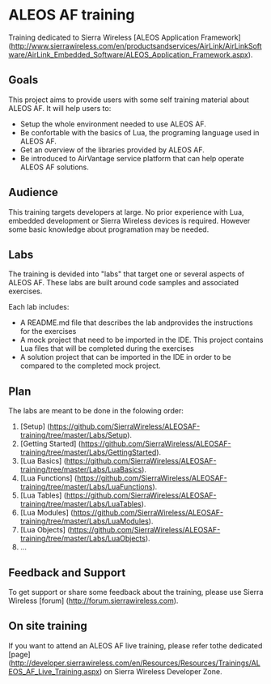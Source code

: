 ALEOS AF training
===============================================================================

Training dedicated to Sierra Wireless [ALEOS Application Framework] (http://www.sierrawireless.com/en/productsandservices/AirLink/AirLinkSoftware/AirLink_Embedded_Software/ALEOS_Application_Framework.aspx).

Goals
-------------------------------------------------------------------------------

This project aims to provide users with some self training material 
about ALEOS AF. It will help users to:

* Setup the whole environment needed to use ALEOS AF.
* Be confortable with the basics of Lua, the programing language used 
  in ALEOS AF.
* Get an overview of the libraries provided by ALEOS AF.
* Be introduced to AirVantage service platform that can help operate 
  ALEOS AF solutions.

Audience
-------------------------------------------------------------------------------

This training targets developers at large. No prior experience with Lua, 
embedded development or Sierra Wireless devices is required. 
However some basic knowledge about programation may be needed.

Labs
-------------------------------------------------------------------------------

The training is devided into "labs" that target one or several aspects 
of ALEOS AF. These labs are built around code samples and associated exercises. 

Each lab includes:

* A README.md file that describes the lab andprovides the instructions 
  for the exercises
* A mock project that need to be imported in the IDE. This project contains 
  Lua files that will be completed during the exercises
* A solution project that can be imported in the IDE in order to be compared
  to the completed mock project. 

Plan
-------------------------------------------------------------------------------

The labs are meant to be done in the folowing order:

1. [Setup] (https://github.com/SierraWireless/ALEOSAF-training/tree/master/Labs/Setup).
2. [Getting Started] (https://github.com/SierraWireless/ALEOSAF-training/tree/master/Labs/GettingStarted).
3. [Lua Basics] (https://github.com/SierraWireless/ALEOSAF-training/tree/master/Labs/LuaBasics).
4. [Lua Functions] (https://github.com/SierraWireless/ALEOSAF-training/tree/master/Labs/LuaFunctions).
5. [Lua Tables] (https://github.com/SierraWireless/ALEOSAF-training/tree/master/Labs/LuaTables).
6. [Lua Modules] (https://github.com/SierraWireless/ALEOSAF-training/tree/master/Labs/LuaModules).
7. [Lua Objects] (https://github.com/SierraWireless/ALEOSAF-training/tree/master/Labs/LuaObjects).
8. ...

Feedback and Support
-------------------------------------------------------------------------------

To get support or share some feedback about the training, 
please use Sierra Wireless [forum] (http://forum.sierrawireless.com).

On site training
-------------------------------------------------------------------------------

If you want to attend an ALEOS AF live training, please refer tothe dedicated 
[page] (http://developer.sierrawireless.com/en/Resources/Resources/Trainings/ALEOS_AF_Live_Training.aspx) 
on Sierra Wireless Developer Zone.